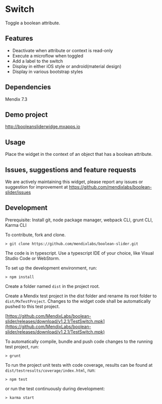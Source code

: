 # Switch
Toggle a boolean attribute.

## Features
* Deactivate when attribute or context is read-only
* Execute a microflow when toggled
* Add a label to the switch
* Display in either iOS style or android(material design)
* Display in various bootstrap styles

## Dependencies
Mendix 7.3

## Demo project
http://booleansliderwidge.mxapps.io

## Usage
Place the widget in the context of an object that has a boolean attribute.

## Issues, suggestions and feature requests
We are actively maintaining this widget, please report any issues or suggestion for improvement at https://github.com/mendixlabs/boolean-slider/issues

## Development
Prerequisite: Install git, node package manager, webpack CLI, grunt CLI, Karma CLI

To contribute, fork and clone.

    > git clone https://github.com/mendixlabs/boolean-slider.git

The code is in typescript. Use a typescript IDE of your choice, like Visual Studio Code or WebStorm.

To set up the development environment, run:

    > npm install

Create a folder named `dist` in the project root.

Create a Mendix test project in the dist folder and rename its root folder to `dist/MxTestProject`. Changes to the widget code shall be automatically pushed to this test project.

[https://github.com/MendixLabs/boolean-slider/releases/download/v1.2.1/TestSwitch.mpk](https://github.com/MendixLabs/boolean-slider/releases/download/v1.2.1/TestSwitch.mpk)

To automatically compile, bundle and push code changes to the running test project, run:

    > grunt

To run the project unit tests with code coverage, results can be found at `dist/testresults/coverage/index.html`, run:

    > npm test

or run the test continuously during development:

    > karma start
